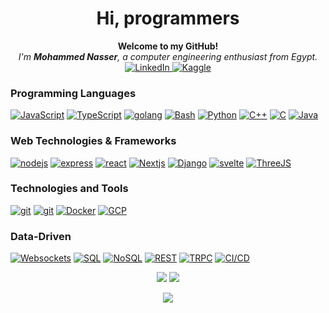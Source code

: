 <h1 align="center">Hi, programmers</h1>
<p align="center">
    <b>Welcome to my GitHub!</b><br>
    <i>
        I'm <b>Mohammed Nasser</b>, a computer engineering enthusiast from Egypt.
    </i>
  <br>
    <a href="https://www.linkedin.com/in/mohamed-nasser-38b045234/">
        <img src="https://img.shields.io/badge/LinkedIn-blue?style=flat-square&logo=linkedin" alt="LinkedIn">
    </a>
    <a href="https://www.kaggle.com/elweday">
        <img src="https://img.shields.io/badge/Kaggle-blue?style=flat-square&logo=kaggle" alt="Kaggle">
    </a>

</p>

### Programming Languages
[![JavaScript](https://img.shields.io/badge/js-black?style=for-the-badge&logo=javascript)](https://github.com/elweday)
[![TypeScript](https://img.shields.io/badge/ts-black?style=for-the-badge&logo=typescript)](https://github.com/elweday)
[![golang](https://img.shields.io/badge/go-black?style=for-the-badge&logo=go)](https://github.com/elweday)
[![Bash](https://img.shields.io/badge/bash-black?style=for-the-badge&logo=gnu-bash&logoColor=white)](https://github.com/elweday)
[![Python](https://img.shields.io/badge/python-black?style=for-the-badge&logo=python)](https://github.com/elweday)
[![C++](https://img.shields.io/badge/c++-black?style=for-the-badge&logo=cplusplus)](https://github.com/elweday)
[![C](https://img.shields.io/badge/c-black?style=for-the-badge&logo=c)](https://github.com/elweday)
[![Java](https://img.shields.io/badge/java-black?style=for-the-badge&logo=java)](https://github.com/elweday)


### Web Technologies & Frameworks
[![nodejs](https://img.shields.io/badge/nodejs-black?style=for-the-badge&logo=node.js)](https://github.com/elweday)
[![express](https://img.shields.io/badge/express-black?style=for-the-badge&logo=express)](https://github.com/elweday)
[![react](https://img.shields.io/badge/react-black?style=for-the-badge&logo=react)](https://github.com/elweday)
[![Nextjs](https://img.shields.io/badge/nextjs-black?style=for-the-badge&logo=nextdotjs)](https://github.com/elweday)
[![Django](https://img.shields.io/badge/django-black?style=for-the-badge&logo=django)](https://github.com/elweday)
[![svelte](https://img.shields.io/badge/svelte-black?style=for-the-badge&logo=svelte)](https://github.com/elweday)
[![ThreeJS](https://img.shields.io/badge/threedotjs-black?style=for-the-badge&logo=threedotjs)](https://github.com/elweday)

### Technologies and Tools
[![git](https://img.shields.io/badge/git-black?style=for-the-badge&logo=Git)](https://github.com/elweday)
[![git](https://img.shields.io/badge/github-black?style=for-the-badge&logo=Github)](https://github.com/elweday)
[![Docker](https://img.shields.io/badge/docker-black?style=for-the-badge&logo=docker)](https://github.com/elweday)
[![GCP](https://img.shields.io/badge/googlecloud-black?style=for-the-badge&logo=googlecloud)](https://github.com/elweday)


### Data-Driven

[![Websockets](https://img.shields.io/badge/websockets-black?style=for-the-badge&logo=websockets)](https://github.com/elweday)
[![SQL](https://img.shields.io/badge/sql-black?style=for-the-badge&logo=postgresql)](https://github.com/elweday)
[![NoSQL](https://img.shields.io/badge/nosql-black?style=for-the-badge&logo=mongodb)](https://github.com/elweday)
[![REST](https://img.shields.io/badge/REST-black?style=for-the-badge&logo=REST)](https://github.com/elweday)
[![TRPC](https://img.shields.io/badge/trpc-black?style=for-the-badge&logo=trpc)](https://github.com/elweday)
[![CI/CD]([https://img.shields.io/badge/ci/cd-black?style=for-the-badge&logo=githubactions)](https://github.com/elweday](http://github-profile-summary-cards.vercel.app/api/cards/productive-time?username=elweday&theme=darcula&utcOffset=8))


<p align="center">
    <img src="http://github-profile-summary-cards.vercel.app/api/cards/profile-details?username=elweday&theme=transparent" />
    <img src="https://github-readme-streak-stats.herokuapp.com/?user=elweday&hide_border=true&card_width=338&theme=transparent" />
</p>

<p align="center">
    <img src="https://komarev.com/ghpvc/?username=elweday&color=blue&style=flat)" />
</p>



